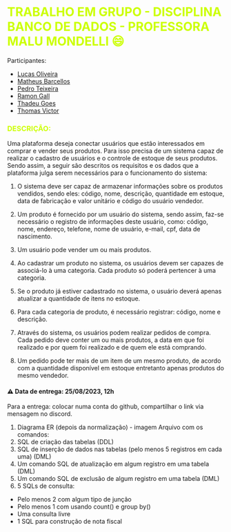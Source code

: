 #  <span style="color: #CCFF00"> TRABALHO EM GRUPO - DISCIPLINA BANCO DE DADOS - PROFESSORA MALU MONDELLI :smile:

  Participantes:
  * [Lucas Oliveira](https://github.com/LucasGcoe)
  * [Matheus Barcellos](https://github.com/matheusbarcellosb)
  * [Pedro Teixeira](https://github.com/PedroTeixeira13)
  * [Ramon Gall](https://github.com/RGOC12)
  * [Thadeu Goes](https://github.com/ThadeuGoes)
  * [Thomas Victor](https://github.com/Thomasten22)


### <span style="color: #CCFF00"> DESCRIÇÃO:
Uma plataforma deseja conectar usuários que estão interessados em comprar e
vender seus produtos. Para isso precisa de um sistema capaz de realizar o cadastro
de usuários e o controle de estoque de seus produtos. Sendo assim, a seguir são
descritos os requisitos e os dados que a plataforma julga serem necessários para o
funcionamento do sistema:
 
1. O sistema deve ser capaz de armazenar informações sobre os produtos
vendidos, sendo eles: código, nome, descrição, quantidade em estoque, data
de fabricação e valor unitário e código do usuário vendedor.

2. Um produto é fornecido por um usuário do sistema, sendo assim, faz-se
necessário o registro de informações deste usuário, como: código, nome,
endereço, telefone, nome de usuário, e-mail, cpf, data de nascimento.

3. Um usuário pode vender um ou mais produtos.

4. Ao cadastrar um produto no sistema, os usuários devem ser capazes de
associá-lo à uma categoria. Cada produto só poderá pertencer à uma
categoria.

5. Se o produto já estiver cadastrado no sistema, o usuário deverá apenas
atualizar a quantidade de itens no estoque.

6. Para cada categoria de produto, é necessário registrar: código, nome e
descrição.

7. Através do sistema, os usuários podem realizar pedidos de compra. Cada
pedido deve conter um ou mais produtos, a data em que foi realizado e por
quem foi realizado e de quem ele está comprando.

8. Um pedido pode ter mais de um item de um mesmo produto, de acordo com
a quantidade disponível em estoque entretanto apenas produtos do mesmo
vendedor.

#### :warning: Data de entrega: 25/08/2023, 12h

Para a entrega: colocar numa conta do github, compartilhar o link via
mensagem no discord.
1. Diagrama ER (depois da normalização) - imagem
Arquivo com os comandos:
2. SQL de criação das tabelas (DDL)
3. SQL de inserção de dados nas tabelas (pelo menos 5 registros em
cada uma) (DML)
4. Um comando SQL de atualização em algum registro em uma tabela
(DML)
5. Um comando SQL de exclusão de algum registro em uma tabela
(DML)
6. 5 SQLs de consulta:
* Pelo menos 2 com algum tipo de junção
* Pelo menos 1 com usando count() e group by()
* Uma consulta livre
* 1 SQL para construção de nota fiscal
